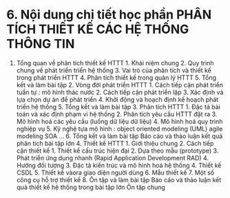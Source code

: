 # 6. Nội dung chi tiết học phần PHÂN TÍCH THIẾT KẾ CÁC HỆ THỐNG THÔNG TIN
1. Tổng quan về phân tích thiết kế HTTT 1. Khái niệm chung 2. Quy trình chung về phát triển triển hệ thống 3. Vai trò của phân tích và thiết kế trong phát triển HTTT 4. Phân tích thiết kế trong quản lý HTTT 5. Tổng kết và làm bài tập 2. Vòng đời phát triển HTTT 1. Cách tiếp cận phát triển tuần tự : mô hình thác nước 2. Cách tiếp cận phát triển lặp 3. Xác định và lựa chọn dự án để phát triển 4. Khởi động và hoạch định kế hoạch phát triển hệ thống 5. Tổng kết và làm bài tập 3. Phân tích HTTT 1. Đặc tả bài toán và xác định phạm vi hệ thống 2. Phân tích yêu cầu HTTT đặt ra 3. Mô hình hoá các yêu cầu (luồng dữ liệu dữ liệu) 4. Mô hình hoá quy trình nghiệp vụ 5. Kỹ nghệ tựa mô hình : object oriented modeling (UML) agile modeling SOA ... 6. Tổng kết và làm bài tập Báo cáo và thảo luận kết quả phân tích bài tập lớn 4. Thiết kế HTTT 1. Giới thiệu chung 2. Cách tiếp cận thiết kế 1. Thiết kế cấu trúc hiện đại 2. Dựa theo mẫu (prototype) 3. Phát triển ứng dụng nhanh (Rapid Application Development RAD) 4. Hướng đối tượng 3. Đặc tả kiến trúc và mô hình hoá hệ thống 4. Thiết kế CSDL 5. Thiết kế vàora giao diện người dùng 6. Mẫu thiết kế 7. Một số công cụ hỗ trợ thiết kế 8. Ôn tập và làm bài tập Báo cáo và thảo luận kết quả thiết kế hệ thống trong bài tập lớn Ôn tập chung
